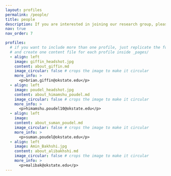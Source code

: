 ```yaml
---
layout: profiles
permalink: /people/
title: people
description: If you are interested in joining our research group, please reach out to Brian Giffin by email. You can also review our group's <a href='/assets/pdf/giffin_group_graduate_handbook_DRAFT.pdf' style='color:#0000FF;'>Graduate Handbook</a> to see how we operate.
nav: true
nav_order: 7

profiles:
  # if you want to include more than one profile, just replicate the following block
  # and create one content file for each profile inside _pages/
  - align: left
    image: giffin_headshot.jpg
    content: about_giffin.md
    image_circular: false # crops the image to make it circular
    more_info: >
      <p>brian.giffin@okstate.edu</p>
  - align: left
    image: poudel_headshot.jpg
    content: about_himamshu_poudel.md
    image_circular: false # crops the image to make it circular
    more_info: >
      <p>himamshu.poudel10@okstate.edu</p>
  - align: left
    image: 
    content: about_suman_poudel.md
    image_circular: false # crops the image to make it circular
    more_info: >
      <p>suman.poudel@okstate.edu</p>
  - align: left
    image: Amin_Bakhshi.jpg
    content: about_alibakhshi.md
    image_circular: false # crops the image to make it circular
    more_info: >
      <p>malibak@okstate.edu</p>
---
```

